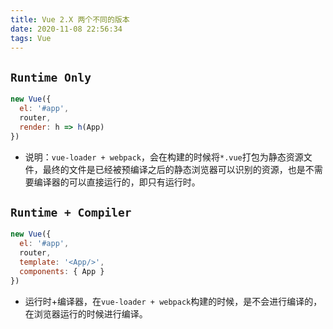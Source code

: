 ```yaml
---
title: Vue 2.X 两个不同的版本
date: 2020-11-08 22:56:34
tags: Vue
---
```


## `Runtime Only`

```js
new Vue({
  el: '#app',
  router,
  render: h => h(App)
})
```

- 说明：`vue-loader + webpack`，会在构建的时候将`*.vue`打包为静态资源文件，最终的文件是已经被预编译之后的静态浏览器可以识别的资源，也是不需要编译器的可以直接运行的，即只有运行时。

## `Runtime + Compiler`

```js
new Vue({
  el: '#app',
  router,
  template: '<App/>',
  components: { App }
})
```

- 运行时+编译器，在`vue-loader + webpack`构建的时候，是不会进行编译的，在浏览器运行的时候进行编译。
